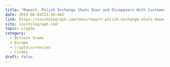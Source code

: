 ```yaml
---
title: "Report: Polish Exchange Shuts Down and Disappears With Customers Funds"
date: 2019-06-04T22:30:00Z
link: https://cointelegraph.com/news/report-polish-exchange-shuts-down-and-disappears-with-customers-funds?utm_medium=RSS&utm_source=hune
site: cointelegraph.com
topic: crypto
category:
  - Bitcoin Scams
  - Europe
  - Cryptocurrencies
  - Crimes
draft: false
---
```

